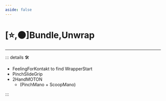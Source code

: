 ```yaml
---
aside: false
---
```

# [⭐,🟠]<labor>Bundle</labor>,<motor>Unwrap</motor>

---

<!-- =================================================== -->
<!-- =================================================== -->
<!-- =================================================== -->
<!-- =================================================== -->
<!-- =================================================== -->
::: details 🛠

- FeelingForKontakt to find WrapperStart
- PinchSlideGrip
- 2HandMOTON
    - (PinchMano + ScoopMano)

:::
